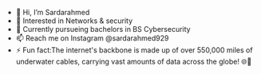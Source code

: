 - 👋 Hi, I’m Sardarahmed
- 👀 Interested in Networks & security
- 🌱 Currently pursueing bachelors in BS Cybersecurity
- 📫 Reach me on Instagram @sardarahmed929
- ⚡ Fun fact:The internet's backbone is made up of over 550,000 miles of underwater cables, carrying vast amounts of data across the globe! 🌐🌊

<!---
Sardarahmed929/Sardarahmed929 is a ✨ special ✨ repository because its `README.md` (this file) appears on your GitHub profile.
You can click the Preview link to take a look at your changes.
--->
